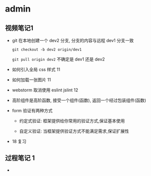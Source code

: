 # admin

## 视频笔记1

- git 在本地创建一个 dev2 分支, 分支的内容与远程 dev1 分支一致

  `git checkout -b dev2 origin/dev1`
  
  `git pull origin dev2` 不确定是 dev1 还是 dev2
  
- 如何引入全局 css 样式 11

- 如何加载一张图片 11

- webstorm 取消使用 eslint jslint 12

- 高阶组件是高阶函数, 接受一个组件(函数), 返回一个经过包装组件(函数)

- form 验证有两种方式

  - 约定式验证: 框架提供给你常用的验证方式,保证基本使用
  
  - 自定义验证: 当框架提供验证方式不能满足需求,保证扩展性
  
- 18 复习

## 过程笔记 1

- 





 
 

